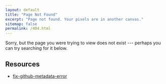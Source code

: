 ```yaml
---
layout: default
title: "Page Not Found"
excerpt: "Page not found. Your pixels are in another canvas."
sitemap: false
permalink: /404.html
---
```


Sorry, but the page you were trying to view does not exist --- perhaps you can try searching for it below.

## Resources

* [fix-github-metadata-error](http://knightcodes.com/miscellaneous/2016/09/13/fix-github-metadata-error.html)
